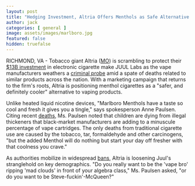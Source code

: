 ```yaml
---
layout: post
title: "Hedging Investment, Altria Offers Menthols as Safe Alternative to Juul"
author: jack
categories: [ general ]
image: assets/images/marlboro.jpg
featured: false
hidden: truefalse
---
```


RICHMOND, VA - Tobacco giant Altria ([MO](https://finance.yahoo.com/quote/MO)) is scrambling to protect their [$13B investment](https://www.cbsnews.com/news/altria-jull-deal-big-tobaccos-altria-buys-one-third-stake-in-vape-brand-juul-for-12-8-billion/) in electronic cigarette make JUUL Labs as the vape manufacturers weathers a [criminal probe](https://www.marketwatch.com/story/juul-labs-under-criminal-probe-by-california-feds-2019-09-24) amid a spate of deaths related to similar products across the nation. With a marketing campaign that returns to the firm's roots, Altria is positioning menthol cigarettes as a "safer, and definitely cooler" alternative to vaping products.

Unlike heated liquid nicotine devices, "Marlboro Menthols have a taste so cool and fresh it gives you a tingle," says spokesperson Anne Paulsen. Citing recent [deaths](https://www.cnn.com/2019/09/10/health/vaping-outbreak-2019-explainer/index.html), Ms. Paulsen noted that children are dying from illegal thickeners that black-market manufacturers are adding to a minuscule percentage of vape cartridges. The only deaths from traditional cigarette use are caused by the tobacco, tar, formaldehyde and other carcinogens, "but the added Menthol will do nothing but start your day off fresher with that coolness you crave." 

As authorities mobilize in widespread [bans](https://www.cnn.com/2019/09/24/health/massachusetts-vaping-ban-bn/index.html), Altria is loosening Juul's stranglehold on key demographics. "Do you really want to be the 'vape bro' ripping 'mad clouds' in front of your algebra class," Ms. Paulsen asked, "or do you want to be Steve-fuckin'-McQueen?"